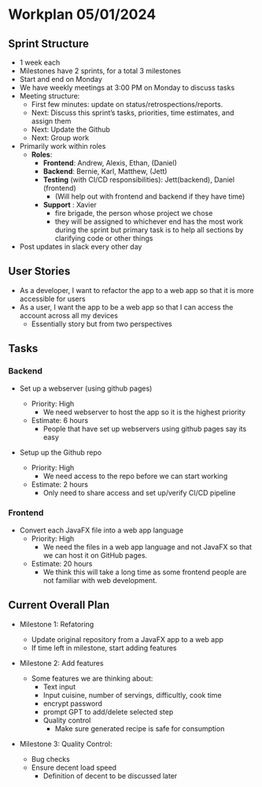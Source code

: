 # Workplan 05/01/2024


## Sprint Structure
- 1 week each
- Milestones have 2 sprints, for a total 3 milestones
- Start and end on Monday
- We have weekly meetings at 3:00 PM on Monday to discuss tasks
- Meeting structure:
  - First few minutes: update on status/retrospections/reports.
  - Next: Discuss this sprint’s tasks, priorities, time estimates, and assign them
  - Next: Update the Github
  - Next: Group work
- Primarily work within roles
  - **Roles**:
    - **Frontend**: Andrew, Alexis, Ethan, (Daniel)
    - **Backend**: Bernie, Karl, Matthew, (Jett)
    - **Testing** (with CI/CD responsibilities): Jett(backend), Daniel (frontend)
      - (Will help out with frontend and backend if they have time)
    - **Support** : Xavier
      - fire brigade, the person whose project we chose
      - they will be assigned to whichever end has the most work during the sprint but primary task is to help all sections by clarifying code or other things
- Post updates in slack every other day


## User Stories
- As a developer, I want to refactor the app to a web app so that it is more accessible for users
- As a user, I want the app to be a web app so that I can access the account across all my devices
  - Essentially story but from two perspectives


## Tasks
### Backend
 - Set up a webserver (using github pages)
   - Priority: High
     - We need webserver to host the app so it is the highest priority
    - Estimate: 6 hours
      - People that have set up webservers using github pages say its easy 

 - Setup up the Github repo
     - Priority: High
        - We need access to the repo before we can start working
     - Estimate: 2 hours
        - Only need to share access and set up/verify CI/CD pipeline


### Frontend
 - Convert each JavaFX file into a web app language
   - Priority: High
     - We need the files in a web app language and not JavaFX so that we can host it on GitHub pages.
    - Estimate: 20 hours
      - We think this will take a long time as some frontend people are not familiar with web development.


## Current Overall Plan
 - Milestone 1: Refatoring
   - Update original repository from a JavaFX app to a web app
   - If time left in milestone, start adding features

- Milestone 2: Add features
  - Some features we are thinking about:
    - Text input
    - Input cuisine, number of servings, difficultly, cook time
    - encrypt password
    - prompt GPT to add/delete selected step
    - Quality control
      - Make sure generated recipe is safe for consumption

- Milestone 3: Quality Control:
  - Bug checks
  - Ensure decent load speed
    - Definition of decent to be discussed later
  
